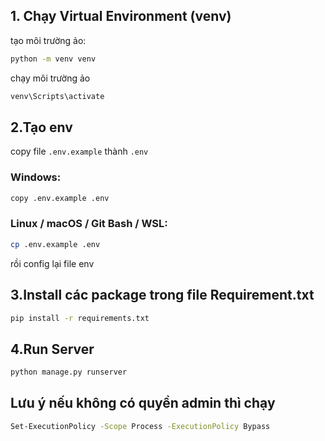 
## 1. Chạy Virtual Environment (venv)
tạo môi trường ảo:

```bash
python -m venv venv 
```

chạy môi trường ảo
```bash
venv\Scripts\activate
```

## 2.Tạo env
copy file ```.env.example``` thành ```.env```

### Windows:
```bash
copy .env.example .env
```
### Linux / macOS / Git Bash / WSL:
```bash
cp .env.example .env
```
rồi config lại file env


## 3.Install các package trong file Requirement.txt
```bash
pip install -r requirements.txt
```
## 4.Run Server

```bash
python manage.py runserver
```

## Lưu ý nếu không có quyền admin thì chạy 
```bash
Set-ExecutionPolicy -Scope Process -ExecutionPolicy Bypass
```